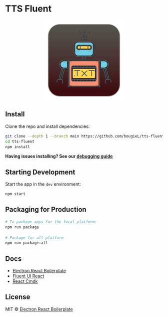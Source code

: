 # TTS Fluent

<div align="center">
  <img src="./assets/icon.png" />
</div>

## Install

Clone the repo and install dependencies:

```bash
git clone --depth 1 --branch main https://github.com/bougieL/tts-fluent.git
cd tts-fluent
npm install
```

**Having issues installing? See our [debugging guide](https://github.com/electron-react-boilerplate/electron-react-boilerplate/issues/400)**

## Starting Development

Start the app in the `dev` environment:

```bash
npm start
```

## Packaging for Production

```bash
# To package apps for the local platform:
npm run package

# Package for all platform
npm run package:all
```

## Docs

- [Electron React Boilerplate](https://electron-react-boilerplate.js.org/docs/installation)
- [Fluent UI React](https://developer.microsoft.com/en-us/fluentui#/controls/web)
- [React Cmdk](https://github.com/albingroen/react-cmdk)

## License

MIT © [Electron React Boilerplate](https://github.com/electron-react-boilerplate)

<!-- [github-actions-status]: https://github.com/electron-react-boilerplate/electron-react-boilerplate/workflows/Test/badge.svg
[github-actions-url]: https://github.com/electron-react-boilerplate/electron-react-boilerplate/actions
[github-tag-image]: https://img.shields.io/github/tag/electron-react-boilerplate/electron-react-boilerplate.svg?label=version
[github-tag-url]: https://github.com/electron-react-boilerplate/electron-react-boilerplate/releases/latest
[stackoverflow-img]: https://img.shields.io/badge/stackoverflow-electron_react_boilerplate-blue.svg
[stackoverflow-url]: https://stackoverflow.com/questions/tagged/electron-react-boilerplate -->
